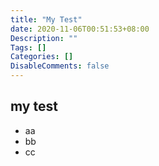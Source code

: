 ```yaml
---
title: "My Test"
date: 2020-11-06T00:51:53+08:00
Description: ""
Tags: []
Categories: []
DisableComments: false
---
```

## my test
* aa
* bb
* cc
